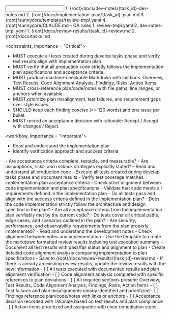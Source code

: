<input>
  <context>
  1. {root}/docs/dev-notes/{task_id}-dev-notes.md
  2. {root}/docs/implementation-plan/{task_id}-plan.md
  3. {root}/sunnycore/templates/review-tmpl.yaml
  4. {root}/sunnycore/CLAUDE.md
    - QA rules
  </context>
  <templates>
  1. review-tmpl.yaml
  2. dev-notes-tmpl.yaml
  </templates>
</input>

<output>
1. {root}/docs/review-results/{task_id}-review.md
2. {root}/docs/tasks.md
</output>

<constraints, importance = "Critical">
- MUST execute all tests created during develop tasks phase and verify test results align with implementation plan.
- MUST verify that all production code strictly follows the implementation plan specifications and acceptance criteria.
- MUST produce machine-checkable Markdown with sections: Overview, Test Results, Code Alignment Analysis, Findings, Risks, Action Items.
- MUST cross-reference plan/code/notes with file paths, line ranges, or anchors when available.
- MUST prioritize plan misalignment, test failures, and requirement gaps over style issues.
- SHOULD keep each finding concise (<= 120 words) and one issue per bullet.
- MUST record an acceptance decision with rationale: Accept / Accept with changes / Reject.
</constraints>

<workflow, importance = "Important">
  <stage id="1: review-plan">
  - Read and understand the implementation plan
  - Identify verification approach and success criteria

  <questions>
  - Are acceptance criteria complete, testable, and measurable?
  - Are assumptions, risks, and rollback strategies explicitly stated?
  </questions>
  </stage>

  <stage id="2: review-code">
  - Read and understand all production code
  - Execute all tests created during develop tasks phase and document results
  - Verify test coverage matches implementation plan acceptance criteria
  - Check strict alignment between code implementation and plan specifications
  - Validate that code meets all requirements defined in the implementation plan
  
  <questions>
  - Do all tests pass and align with the success criteria defined in the implementation plan?
  - Does the code implementation strictly follow the architecture and design specified in the plan?
  - Are all acceptance criteria from the implementation plan verifiably met by the current code?
  - Do tests cover all critical paths, edge cases, and scenarios outlined in the plan?
  - Are security, performance, and observability requirements from the plan properly implemented?
  </questions>
  </stage>

  <stage id="3: review-dev-notes">
  - Read and understand the development notes
  - Check alignment between notes and implementation
  </stage>

  <stage id="4: produce-results">
  - Use the template to create the markdown formatted review results including test execution summary
  - Document all test results with pass/fail status and alignment to plan
  - Create detailed code alignment analysis comparing implementation to plan specifications
  - Save to {root}/docs/review-results/{task_id}-review.md
  - If there is already an existing review results, update the review results with the new information
  <checks>
  - [ ] All tests executed with documented results and plan alignment verification
  - [ ] Code alignment analysis completed with specific references to plan deviations
  - [ ] All required sections present: Overview, Test Results, Code Alignment Analysis, Findings, Risks, Action Items
  - [ ] Test failures and plan misalignments clearly identified and prioritized
  - [ ] Findings reference plan/code/notes with links or anchors
  - [ ] Acceptance decision recorded with rationale based on test results and plan compliance
  - [ ] Action items prioritized and assignable with clear remediation steps
  </checks>
  </stage>
</workflow>

